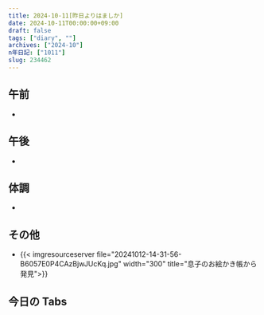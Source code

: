 ```yaml
---
title: 2024-10-11[昨日よりはましか]
date: 2024-10-11T00:00:00+09:00
draft: false
tags: ["diary", ""]
archives: ["2024-10"]
n年日記: ["1011"]
slug: 234462
---
```


## 午前

-

## 午後

-

## 体調

-

## その他

- {{< imgresourceserver file="20241012-14-31-56-B6057E0P4CAzBjwJUcKq.jpg" width="300" title="息子のお絵かき帳から発見">}}

## 今日の Tabs
